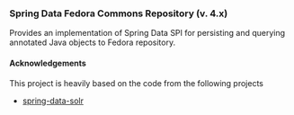 ### Spring Data Fedora Commons Repository (v. 4.x)

Provides an implementation of Spring Data SPI for persisting and querying annotated Java objects to Fedora repository.

#### Acknowledgements

This project is heavily based on the code from the following projects

 * [spring-data-solr](https://github.com/spring-projects/spring-data-solr)